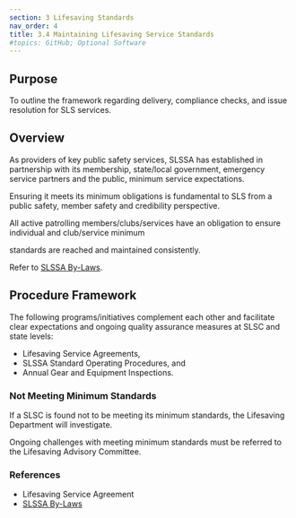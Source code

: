 ```yaml
---
section: 3 Lifesaving Standards
nav_order: 4
title: 3.4 Maintaining Lifesaving Service Standards
#topics: GitHub; Optional Software
---
```


## Purpose

To outline the framework regarding delivery, compliance checks, and issue resolution for SLS services.

## Overview

As providers of key public safety services, SLSSA has established in partnership with its membership, state/local government, emergency service partners and the public, minimum service expectations.

Ensuring it meets its minimum obligations is fundamental to SLS from a public safety, member safety and credibility perspective.

All active patrolling members/clubs/services have an obligation to ensure individual and club/service minimum

standards are reached and maintained consistently.

Refer to [SLSSA By-Laws](https://www.surflifesavingsa.com.au/s/The-By-Laws-Feb-2024.pdf).

## Procedure Framework

The following programs/initiatives complement each other and facilitate clear expectations and ongoing quality assurance measures at SLSC and state levels:

- Lifesaving Service Agreements,
- SLSSA Standard Operating Procedures, and
- Annual Gear and Equipment Inspections.

### Not Meeting Minimum Standards

If a SLSC is found not to be meeting its minimum standards, the Lifesaving Department will investigate.

Ongoing challenges with meeting minimum standards must be referred to the Lifesaving Advisory Committee.

### References

- Lifesaving Service Agreement
- [SLSSA By-Laws](https://www.surflifesavingsa.com.au/s/The-By-Laws-Feb-2024.pdf)
